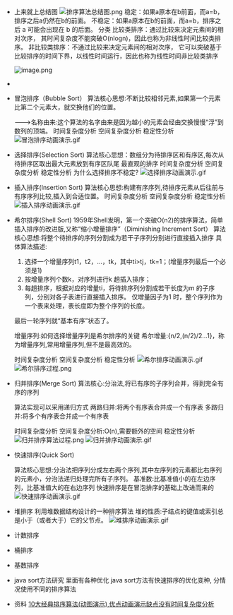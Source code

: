 - 上来就上总结图
  ![排序算法总结图.png](../assets/排序算法总结图_1654564811436_0.png)
  稳定：如果a原本在b前面，而a=b，排序之后a仍然在b的前面。
  不稳定：如果a原本在b的前面，而a=b，排序之后 a 可能会出现在 b 的后面。
  分类
  比较类排序：通过比较来决定元素间的相对次序，
  其时间复杂度不能突破O(nlogn)，因此也称为非线性时间比较类排序。
  非比较类排序：不通过比较来决定元素间的相对次序，
  它可以突破基于比较排序的时间下界，以线性时间运行，因此也称为线性时间非比较类排序
  
  ![image.png](../assets/image_1654565286912_0.png)
-
- 冒泡排序（Bubble Sort）
  算法核心思想:不断比较相邻元素,如果第一个元素比第二个元素大，就交换他们的位置。
  
  --->名称由来:这个算法的名字由来是因为越小的元素会经由交换慢慢“浮”到数列的顶端。
  时间复杂度分析
  空间复杂度分析 
  稳定性分析
  ![冒泡排序动画演示.gif](../assets/冒泡排序动画演示_1654565756444_0.gif)
- 选择排序(Selection Sort)
  算法核心思想：数组分为待排序区和有序区,每次从待排序区取出最大元素放到有序区队尾
  最直观的排序
  时间复杂度分析
  空间复杂度分析
  稳定性分析
  为什么选择排序不稳定?
  ![选择排序动画演示.gif](../assets/选择排序动画演示_1654567250160_0.gif)
- 插入排序(Insertion Sort)
  算法核心思想:构建有序序列,待排序元素从后往前与有序序列比较,插入到合适位置。
  时间复杂度分析
  空间复杂度分析
  稳定性分析
  ![插入排序动画演示.gif](../assets/插入排序动画演示_1654568057623_0.gif)
- 希尔排序(Shell Sort)
  1959年Shell发明，第一个突破O(n2)的排序算法，简单插入排序的改进版,又称“缩小增量排序”（Diminishing Increment Sort）
  算法核心思想:将整个待排序的序列分割成为若干子序列分别进行直接插入排序
  具体算法描述:
  1. 选择一个增量序列t1，t2，…，tk，其中ti>tj，tk=1；(增量序列最后一个必须是1)
  2. 按增量序列个数k，对序列进行k 趟插入排序；
  3. 每趟排序，根据对应的增量ti，将待排序列分割成若干长度为m 的子序列，分别对各子表进行直接插入排序。
  仅增量因子为1 时，整个序列作为一个表来处理，表长度即为整个序列的长度。
  
  最后一轮序列就“基本有序”状态了。
  
  增量序列:如何选择增量序列是希尔排序的关键
  希尔增量:{n/2,(n/2)/2...1}，称为增量序列,常用增量序列,但不是最高效的。
  
  时间复杂度分析
  空间复杂度分析
  稳定性分析
  ![希尔排序动画演示.gif](../assets/希尔排序动画演示_1654570181455_0.gif)
  ![希尔排序过程.png](../assets/希尔排序过程_1654573305957_0.png)
- 归并排序(Merge Sort)
  算法核心:分治法,将已有序的子序列合并，得到完全有序的序列
  
  算法实现可以采用递归方式
  两路归并:将两个有序表合并成一个有序表
  多路归并:将多个有序表合并成一个有序表
  
  时间复杂度分析
  空间复杂度分析:O(n),需要额外的空间
  稳定性分析
  ![归并排序算法过程.png](../assets/image_1654586416219_0.png) 
  ![归并排序动画演示.gif](../assets/归并排序动画演示_1654575972210_0.gif)
- 快速排序(Quick Sort)
  
  算法核心思想:分治法把序列分成左右两个序列,其中左序列的元素都比右序列的元素小，分治法递归处理完所有子序列。
  基准数:比基准值小的在左边序列，比基准值大的在右边序列
  快速排序是在冒泡排序的基础上改进而来的
  ![快速排序动画演示.gif](../assets/快速排序动画演示_1654586768966_0.gif)
- 堆排序
  利用堆数据结构设计的一种排序算法
  堆的性质:子结点的键值或索引总是小于（或者大于）它的父节点。
  ![堆排序动画演示.gif](../assets/堆排序动画演示_1654588859728_0.gif)
- 计数排序
- 桶排序
- 基数排序
- java sort方法研究
  里面有各种优化
  java sort方法有快速排序的优化变种,
  分情况使用不同的排序算法
- 资料
  [10大经典排序算法(动图演示),优点动画演示缺点没有时间复杂度分析](https://www.cnblogs.com/onepixel/p/7674659.html)